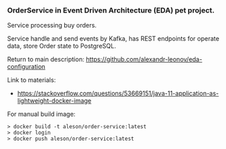### OrderService in Event Driven Architecture (EDA) pet project.

Service processing buy orders.

Service handle and send events by Kafka, has REST endpoints for operate data, store Order state to PostgreSQL.

Return to main description: https://github.com/alexandr-leonov/eda-configuration

Link to materials: 
 - https://stackoverflow.com/questions/53669151/java-11-application-as-lightweight-docker-image
 
For manual build image:
```
> docker build -t aleson/order-service:latest
> docker login
> docker push aleson/order-service:latest
```